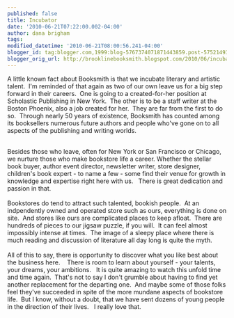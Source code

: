 ```yaml
---
published: false
title: Incubator
date: '2010-06-21T07:22:00.002-04:00'
author: dana brigham
tags: 
modified_datetime: '2010-06-21T08:00:56.241-04:00'
blogger_id: tag:blogger.com,1999:blog-5767374071871443859.post-5752149340011039778
blogger_orig_url: http://brooklinebooksmith.blogspot.com/2010/06/incubator.html
---
```


A little known fact about Booksmith is that we incubate literary and artistic talent.  I'm reminded of that again as two of our own leave us for a big step forward in their careers.  One is going to a created-for-her position at Scholastic Publishing in New York.  The other is to be a staff writer at the Boston Phoenix, also a job created for her.  They are far from the first to do so.  Through nearly 50 years of existence, Booksmith has counted among its booksellers numerous future authors and people who've gone on to all aspects of the publishing and writing worlds.  <div><br /></div><div>Besides those who leave, often for New York or San Francisco or Chicago,   we nurture those who make bookstore life a career. Whether the stellar book buyer, author event director, newsletter writer, store designer, children's book expert - to name a few - some find their venue for growth in knowledge and expertise right here with us.   There is great dedication and passion in that.</div><div><br /></div><div>Bookstores do tend to attract such talented, bookish people.  At an indpendently owned and operated store such as ours, everything is done on site.  And stores like ours are complicated places to keep afloat.  There are hundreds of pieces to our jigsaw puzzle, if you will.  It can feel almost impossibly intense at times.  The image of a sleepy place where there is much reading and discussion of literature all day long is quite the myth.</div><div><br /></div><div>All of this to say, there is opportunity to discover what you like best about the business here.    There is room to learn about yourself - your talents, your dreams, your ambitions.   It is quite amazing to watch this unfold time and time again.  That's not to say I don't grumble about having to find yet another replacement for the departing one.  And maybe some of those folks feel they've succeeded in spite of the more mundane aspects of bookstore life.  But I know, without a doubt, that we have sent dozens of young people in the direction of their lives.   I really love that.</div>